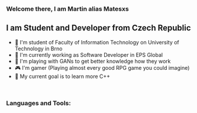### Welcome there, I am Martin alias Matesxs

## I am Student and Developer from Czech Republic
- :book: I'm student of Faculty of Information Technology on University of Technology in Brno
- :construction_worker: I'm currently working as Software Developer in EPS Global
- 🔭 I'm playing with GANs to get better knowledge how they work
- :video_game: I'm gamer (Playing almost every good RPG game you could imagine)
- :goal_net: My current goal is to learn more C++

<br/>

### Languages and Tools:
